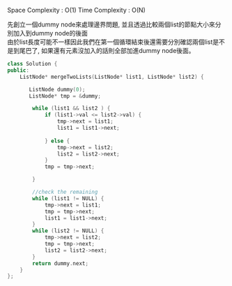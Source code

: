 
Space Complexity : O(1)
Time Complexity : O(N)

先創立一個dummy node來處理邊界問題, 並且透過比較兩個list的節點大小來分別加入到dummy node的後面  
由於list長度可能不一樣因此我們在第一個循環結束後還需要分別確認兩個list是不是到尾巴了, 如果還有元素沒加入的話則全部加進dummy node後面。

```c++
class Solution {
public:
    ListNode* mergeTwoLists(ListNode* list1, ListNode* list2) {

       ListNode dummy(0);
       ListNode* tmp = &dummy;

        while (list1 && list2 ) {
            if (list1->val <= list2->val) {
                tmp->next = list1;
                list1 = list1->next;
               
            } else {
                tmp->next = list2;
                list2 = list2->next;
            }
            tmp = tmp->next;

        }

        //check the remaining 
        while (list1 != NULL) {
            tmp->next = list1;
            tmp = tmp->next;
            list1 = list1->next;
        }
        while (list2 != NULL) {
            tmp->next = list2;
            tmp = tmp->next;
            list2 = list2->next;
        }
        return dummy.next;
    }
};
```
